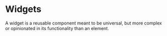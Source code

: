 # Widgets

A widget is a reusable component meant to be universal, but more complex or opinionated in its functionality than an element.
